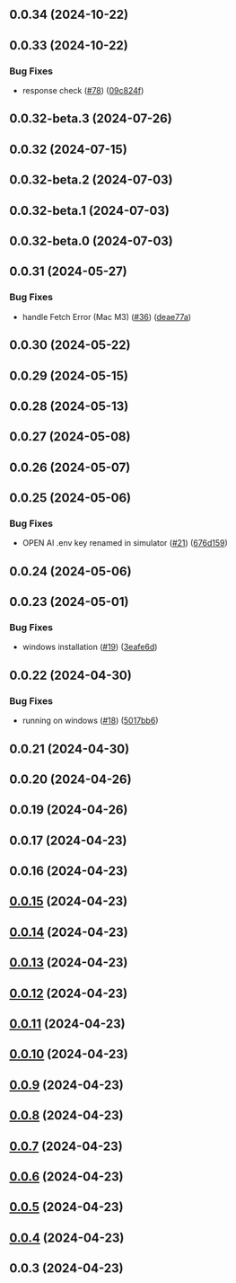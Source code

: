 




## 0.0.34 (2024-10-22)

## 0.0.33 (2024-10-22)


### Bug Fixes

* response check ([#78](https://github.com/yeagerai/genlayer-cli/issues/78)) ([09c824f](https://github.com/yeagerai/genlayer-cli/commit/09c824f8b7ac1fff5355317d046752fbf58ab162))

## 0.0.32-beta.3 (2024-07-26)

## 0.0.32 (2024-07-15)

## 0.0.32-beta.2 (2024-07-03)

## 0.0.32-beta.1 (2024-07-03)

## 0.0.32-beta.0 (2024-07-03)

## 0.0.31 (2024-05-27)


### Bug Fixes

* handle Fetch Error (Mac M3) ([#36](https://github.com/yeagerai/genlayer-cli/issues/36)) ([deae77a](https://github.com/yeagerai/genlayer-cli/commit/deae77a7c5a0f00694d2aa94f26d3e3be67e0178))

## 0.0.30 (2024-05-22)

## 0.0.29 (2024-05-15)

## 0.0.28 (2024-05-13)

## 0.0.27 (2024-05-08)

## 0.0.26 (2024-05-07)

## 0.0.25 (2024-05-06)


### Bug Fixes

* OPEN AI .env key renamed in simulator ([#21](https://github.com/yeagerai/genlayer-cli/issues/21)) ([676d159](https://github.com/yeagerai/genlayer-cli/commit/676d1591871d6f81f1b8695bd4366997384579c6))

## 0.0.24 (2024-05-06)

## 0.0.23 (2024-05-01)


### Bug Fixes

* windows installation ([#19](https://github.com/yeagerai/genlayer-cli/issues/19)) ([3eafe6d](https://github.com/yeagerai/genlayer-cli/commit/3eafe6df9f5f657139177a588d6d53a652a25bd3))

## 0.0.22 (2024-04-30)


### Bug Fixes

* running on windows ([#18](https://github.com/yeagerai/genlayer-cli/issues/18)) ([5017bb6](https://github.com/yeagerai/genlayer-cli/commit/5017bb68b7cbfd1f18b73cf36db9f925207a708d))

## 0.0.21 (2024-04-30)

## 0.0.20 (2024-04-26)

## 0.0.19 (2024-04-26)

## 0.0.17 (2024-04-23)

## 0.0.16 (2024-04-23)

## [0.0.15](https://github.com/yeagerai/genlayer-cli/compare/v0.0.14...v0.0.15) (2024-04-23)

## [0.0.14](https://github.com/yeagerai/genlayer-cli/compare/v0.0.13...v0.0.14) (2024-04-23)

## [0.0.13](https://github.com/yeagerai/genlayer-cli/compare/v0.0.12...v0.0.13) (2024-04-23)

## [0.0.12](https://github.com/yeagerai/genlayer-cli/compare/v0.0.11...v0.0.12) (2024-04-23)

## [0.0.11](https://github.com/yeagerai/genlayer-cli/compare/v0.0.10...v0.0.11) (2024-04-23)

## [0.0.10](https://github.com/yeagerai/genlayer-cli/compare/v0.0.9...v0.0.10) (2024-04-23)

## [0.0.9](https://github.com/yeagerai/genlayer-cli/compare/v0.0.8...v0.0.9) (2024-04-23)

## [0.0.8](https://github.com/yeagerai/genlayer-cli/compare/v0.0.7...v0.0.8) (2024-04-23)

## [0.0.7](https://github.com/yeagerai/genlayer-cli/compare/v0.0.6...v0.0.7) (2024-04-23)

## [0.0.6](https://github.com/yeagerai/genlayer-cli/compare/v0.0.5...v0.0.6) (2024-04-23)

## [0.0.5](https://github.com/yeagerai/genlayer-cli/compare/v0.0.4...v0.0.5) (2024-04-23)

## [0.0.4](https://github.com/yeagerai/genlayer-cli/compare/v0.0.3...v0.0.4) (2024-04-23)

## 0.0.3 (2024-04-23)
